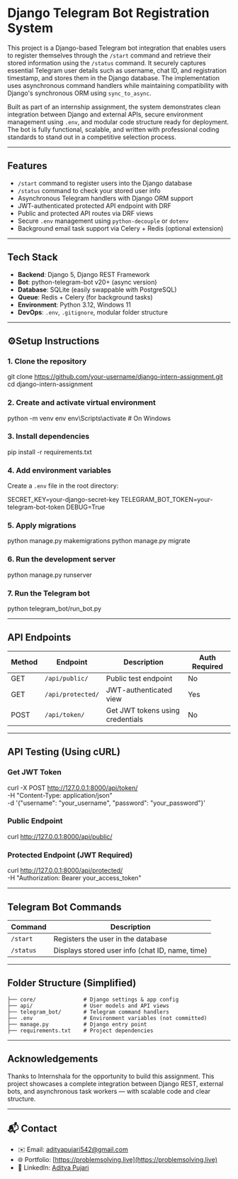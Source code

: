 # Django Telegram Bot Registration System

This project is a Django-based Telegram bot integration that enables users to register themselves through the `/start` command and retrieve their stored information using the `/status` command. It securely captures essential Telegram user details such as username, chat ID, and registration timestamp, and stores them in the Django database. The implementation uses asynchronous command handlers while maintaining compatibility with Django's synchronous ORM using `sync_to_async`.

Built as part of an internship assignment, the system demonstrates clean integration between Django and external APIs, secure environment management using `.env`, and modular code structure ready for deployment. The bot is fully functional, scalable, and written with professional coding standards to stand out in a competitive selection process.

---

## Features

- `/start` command to register users into the Django database  
- `/status` command to check your stored user info  
- Asynchronous Telegram handlers with Django ORM support  
- JWT-authenticated protected API endpoint with DRF  
- Public and protected API routes via DRF views  
- Secure `.env` management using `python-decouple` or `dotenv`  
- Background email task support via Celery + Redis (optional extension)

---

## Tech Stack

- **Backend**: Django 5, Django REST Framework  
- **Bot**: python-telegram-bot v20+ (async version)  
- **Database**: SQLite (easily swappable with PostgreSQL)  
- **Queue**: Redis + Celery (for background tasks)  
- **Environment**: Python 3.12, Windows 11  
- **DevOps**: `.env`, `.gitignore`, modular folder structure  

---

## ⚙Setup Instructions

### 1. Clone the repository

git clone https://github.com/your-username/django-intern-assignment.git
cd django-intern-assignment

### 2. Create and activate virtual environment

python -m venv env
env\Scripts\activate  # On Windows

### 3. Install dependencies

pip install -r requirements.txt

### 4. Add environment variables

Create a `.env` file in the root directory:

SECRET_KEY=your-django-secret-key
TELEGRAM_BOT_TOKEN=your-telegram-bot-token
DEBUG=True

### 5. Apply migrations

python manage.py makemigrations
python manage.py migrate

### 6. Run the development server

python manage.py runserver

### 7. Run the Telegram bot

python telegram_bot/run_bot.py

---

## API Endpoints

| Method | Endpoint          | Description                      | Auth Required |
| ------ | ----------------- | -------------------------------- | ------------- |
| GET    | `/api/public/`    | Public test endpoint             | No            |
| GET    | `/api/protected/` | JWT-authenticated view           | Yes           |
| POST   | `/api/token/`     | Get JWT tokens using credentials | No            |

---

## API Testing (Using cURL)

### Get JWT Token

curl -X POST http://127.0.0.1:8000/api/token/ \
  -H "Content-Type: application/json" \
  -d '{"username": "your_username", "password": "your_password"}'

### Public Endpoint

curl http://127.0.0.1:8000/api/public/

### Protected Endpoint (JWT Required)

curl http://127.0.0.1:8000/api/protected/ \
  -H "Authorization: Bearer your_access_token"

---

## Telegram Bot Commands

| Command   | Description                                     |
| --------- | ----------------------------------------------- |
| `/start`  | Registers the user in the database              |
| `/status` | Displays stored user info (chat ID, name, time) |

---

## Folder Structure (Simplified)

```
├── core/               # Django settings & app config
├── api/                # User models and API views
├── telegram_bot/       # Telegram command handlers
├── .env                # Environment variables (not committed)
├── manage.py           # Django entry point
├── requirements.txt    # Project dependencies
```

---

## Acknowledgements

Thanks to Internshala for the opportunity to build this assignment. This project showcases a complete integration between Django REST, external bots, and asynchronous task workers — with scalable code and clear structure.

---

## 📬 Contact

* ✉️ Email: [adityapujari542@gmail.com](mailto:adityapujari542@gmail.com)
* 🌐 Portfolio: [https://problemsolving.live](https://problemsolving.live)
* 💼 LinkedIn: [Aditya Pujari](https://www.linkedin.com/in/aditya-pujari)

